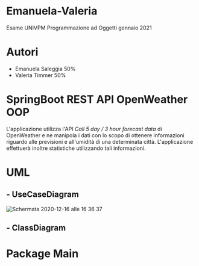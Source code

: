 # Emanuela-Valeria
Esame UNIVPM Programmazione ad Oggetti gennaio 2021

# Autori 
- Emanuela Saleggia 50%
- Valeria Timmer 50%

# SpringBoot REST API OpenWeather OOP
 L'applicazione utilizza l'API *Call 5 day / 3 hour forecast data* di OpenWeather
 e ne manipola i dati con lo scopo di ottenere informazioni riguardo alle previsioni
 e all'umidità di una determinata città. L'applicazione effettuerà inoltre statistiche
 utilizzando tali informazioni. 

# UML

## - UseCaseDiagram
![Schermata 2020-12-16 alle 16 36 37](https://user-images.githubusercontent.com/75066505/102387556-cfface00-3fd0-11eb-830d-dce24ca7ded2.png)

## - ClassDiagram

# Package Main
